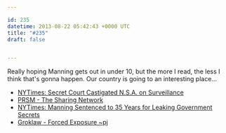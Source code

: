 ```yaml
---

id: 235
datetime: 2013-08-22 05:42:43 +0000 UTC
title: "#235"
draft: false


---
```


Really hoping Manning gets out in under 10, but the more I read, the less I think that's gonna happen. Our country is going to an interesting place... 

 
 * [NYTimes: Secret Court Castigated N.S.A. on Surveillance](http://nyti.ms/184nvc0)
 * [PRSM - The Sharing Network](http://www.getprsm.com/)
 * [NYTimes: Manning Sentenced to 35 Years for Leaking Government Secrets](http://nyti.ms/14j3KQC)
 * [Groklaw - Forced Exposure ~pj](http://www.groklaw.net/article.php?story=20130818120421175)


